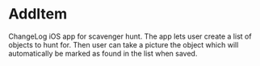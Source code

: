 AddItem
=======
ChangeLog
iOS app for scavenger hunt.
The app lets user create a list of objects to hunt for.
Then user can take a picture the object which will automatically be marked as found in the list when saved.

